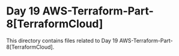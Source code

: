 # Day 19 AWS-Terraform-Part-8[TerraformCloud]
This directory contains files related to Day 19 AWS-Terraform-Part-8[TerraformCloud].
